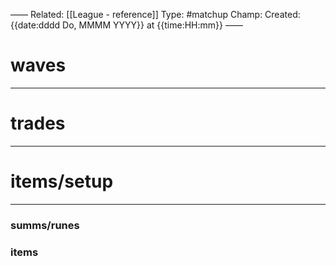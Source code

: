 ——
Related: [[League - reference]]
Type: #matchup
Champ: 
Created: {{date:dddd Do, MMMM YYYY}} at {{time:HH:mm}}
——

# waves
---


# trades
---


# items/setup
---
### summs/runes

### items

